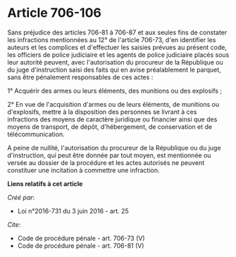# Article 706-106

Sans préjudice des articles 706-81 à 706-87 et aux seules fins de constater les infractions mentionnées au 12° de l'article
706-73, d'en identifier les auteurs et les complices et d'effectuer les saisies prévues au présent code, les officiers de
police judiciaire et les agents de police judiciaire placés sous leur autorité peuvent, avec l'autorisation du procureur de
la République ou du juge d'instruction saisi des faits qui en avise préalablement le parquet, sans être pénalement
responsables de ces actes : 

1° Acquérir des armes ou leurs éléments, des munitions ou des explosifs ; 

2° En vue de l'acquisition d'armes ou de leurs éléments, de munitions ou d'explosifs, mettre à la disposition des personnes
se livrant à ces infractions des moyens de caractère juridique ou financier ainsi que des moyens de transport, de dépôt,
d'hébergement, de conservation et de télécommunication. 

A peine de nullité, l'autorisation du procureur de la République ou du juge d'instruction, qui peut être donnée par tout
moyen, est mentionnée ou versée au dossier de la procédure et les actes autorisés ne peuvent constituer une incitation à
commettre une infraction.

**Liens relatifs à cet article**

_Créé par_:

  - Loi n°2016-731 du 3 juin 2016 - art. 25

_Cite_:

  - Code de procédure pénale - art. 706-73 (V)
  - Code de procédure pénale - art. 706-81 (V)
